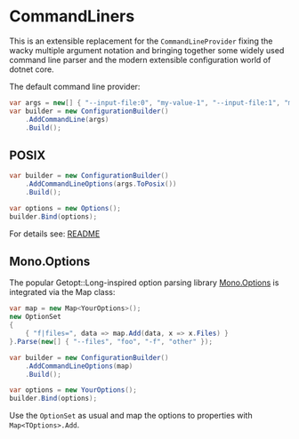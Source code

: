 # CommandLiners

This is an extensible replacement for the `CommandLineProvider` fixing the wacky multiple argument notation and
bringing together some widely used command line parser and the modern extensible configuration world of dotnet core.

The default command line provider:

```c#
var args = new[] { "--input-file:0", "my-value-1", "--input-file:1", "my-value-2", "--input-file:2", "my-value-3"};
var builder = new ConfigurationBuilder()
    .AddCommandLine(args)
    .Build();
```

## POSIX

```c#
var builder = new ConfigurationBuilder()
    .AddCommandLineOptions(args.ToPosix())
    .Build();

var options = new Options();
builder.Bind(options);
```

For details see: [README](PosixCommandLine/README.md)

## Mono.Options

The popular Getopt::Long-inspired option parsing library [Mono.Options](https://www.nuget.org/packages/Mono.Options) is integrated via the Map<TOptions> class: 

```c#
var map = new Map<YourOptions>();
new OptionSet
{
    { "f|files=", data => map.Add(data, x => x.Files) }
}.Parse(new[] { "--files", "foo", "-f", "other" });

var builder = new ConfigurationBuilder()
    .AddCommandLineOptions(map)
    .Build();

var options = new YourOptions();
builder.Bind(options);
```

Use the `OptionSet` as usual and map the options to properties with `Map<TOptions>.Add`.